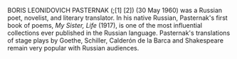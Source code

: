 BORIS LEONIDOVICH PASTERNAK (;[1] [2]) (30 May 1960) was a Russian poet, novelist, and literary translator. In his native Russian, Pasternak's first book of poems, _My Sister, Life_ (1917), is one of the most influential collections ever published in the Russian language. Pasternak's translations of stage plays by Goethe, Schiller, Calderón de la Barca and Shakespeare remain very popular with Russian audiences.
